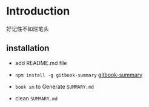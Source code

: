 # Introduction

好记性不如烂笔头

## installation

* add README.md file

* `npm install -g gitbook-summary` [gitbook-summary](https://github.com/imfly/gitbook-summary)

* `book sm` to  Generate `SUMMARY.md`

* clean `SUMMARY.md`
